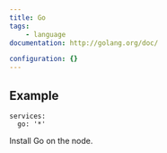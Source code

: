```yaml
---
title: Go
tags:
    - language
documentation: http://golang.org/doc/

configuration: {}
---
```


## Example

    services:
      go: '*'

Install Go on the node.